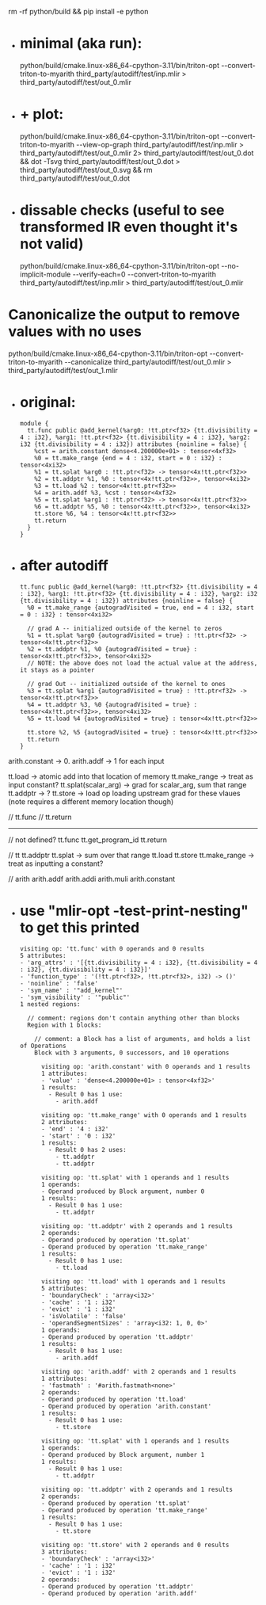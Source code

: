<!-- cmake -G Ninja ../triton -DCMAKE_C_COMPILER=clang -DCMAKE_CXX_COMPILER=clang++ -DLLVM_ENABLE_LLD=ON -DLLVM_CCACHE_BUILD=ON -->


rm -rf python/build && pip install -e python



- # minimal (aka run):
  python/build/cmake.linux-x86_64-cpython-3.11/bin/triton-opt --convert-triton-to-myarith third_party/autodiff/test/inp.mlir > third_party/autodiff/test/out_0.mlir 

- # + plot:
  python/build/cmake.linux-x86_64-cpython-3.11/bin/triton-opt --convert-triton-to-myarith --view-op-graph third_party/autodiff/test/inp.mlir > third_party/autodiff/test/out_0.mlir 2> third_party/autodiff/test/out_0.dot && dot -Tsvg third_party/autodiff/test/out_0.dot > third_party/autodiff/test/out_0.svg && rm third_party/autodiff/test/out_0.dot

- # dissable checks (useful to see transformed IR even thought it's not valid)
  python/build/cmake.linux-x86_64-cpython-3.11/bin/triton-opt --no-implicit-module --verify-each=0  --convert-triton-to-myarith third_party/autodiff/test/inp.mlir > third_party/autodiff/test/out_0.mlir

# Canonicalize the output to remove values with no uses
python/build/cmake.linux-x86_64-cpython-3.11/bin/triton-opt --convert-triton-to-myarith --canonicalize third_party/autodiff/test/out_0.mlir > third_party/autodiff/test/out_1.mlir



- # original:
    ```mlir
    module {
      tt.func public @add_kernel(%arg0: !tt.ptr<f32> {tt.divisibility = 4 : i32}, %arg1: !tt.ptr<f32> {tt.divisibility = 4 : i32}, %arg2: i32 {tt.divisibility = 4 : i32}) attributes {noinline = false} {
        %cst = arith.constant dense<4.200000e+01> : tensor<4xf32>
        %0 = tt.make_range {end = 4 : i32, start = 0 : i32} : tensor<4xi32>
        %1 = tt.splat %arg0 : !tt.ptr<f32> -> tensor<4x!tt.ptr<f32>>
        %2 = tt.addptr %1, %0 : tensor<4x!tt.ptr<f32>>, tensor<4xi32>
        %3 = tt.load %2 : tensor<4x!tt.ptr<f32>>
        %4 = arith.addf %3, %cst : tensor<4xf32>
        %5 = tt.splat %arg1 : !tt.ptr<f32> -> tensor<4x!tt.ptr<f32>>
        %6 = tt.addptr %5, %0 : tensor<4x!tt.ptr<f32>>, tensor<4xi32>
        tt.store %6, %4 : tensor<4x!tt.ptr<f32>>
        tt.return
      }
    }
    ```


- # after autodiff
    ```mlir
    tt.func public @add_kernel(%arg0: !tt.ptr<f32> {tt.divisibility = 4 : i32}, %arg1: !tt.ptr<f32> {tt.divisibility = 4 : i32}, %arg2: i32 {tt.divisibility = 4 : i32}) attributes {noinline = false} {
      %0 = tt.make_range {autogradVisited = true, end = 4 : i32, start = 0 : i32} : tensor<4xi32>

      // grad A -- initialized outside of the kernel to zeros
      %1 = tt.splat %arg0 {autogradVisited = true} : !tt.ptr<f32> -> tensor<4x!tt.ptr<f32>>
      %2 = tt.addptr %1, %0 {autogradVisited = true} : tensor<4x!tt.ptr<f32>>, tensor<4xi32>
      // NOTE: the above does not load the actual value at the address, it stays as a pointer

      // grad Out -- initialized outside of the kernel to ones
      %3 = tt.splat %arg1 {autogradVisited = true} : !tt.ptr<f32> -> tensor<4x!tt.ptr<f32>>
      %4 = tt.addptr %3, %0 {autogradVisited = true} : tensor<4x!tt.ptr<f32>>, tensor<4xi32>
      %5 = tt.load %4 {autogradVisited = true} : tensor<4x!tt.ptr<f32>>

      tt.store %2, %5 {autogradVisited = true} : tensor<4x!tt.ptr<f32>>
      tt.return
    }
    ```


arith.constant -> 0.
arith.addf -> 1 for each input

tt.load -> atomic add into that location of memory
tt.make_range -> treat as input constant?
tt.splat(scalar_arg) -> grad for scalar_arg, sum that range
tt.addptr -> ?
tt.store -> load op loading upstream grad for these vlaues (note requires a different memory location though)

// tt.func
// tt.return





--------------------------


// not defined?
    tt.func
    tt.get_program_id
    tt.return

// tt
    tt.addptr
    tt.splat -> sum over that range
    tt.load
    tt.store
    tt.make_range -> treat as inputting a constant?

// arith
    arith.addf
    arith.addi
    arith.muli
    arith.constant




- # use "mlir-opt -test-print-nesting" to get this printed

  ```mlir
  visiting op: 'tt.func' with 0 operands and 0 results
  5 attributes:
  - 'arg_attrs' : '[{tt.divisibility = 4 : i32}, {tt.divisibility = 4 : i32}, {tt.divisibility = 4 : i32}]'
  - 'function_type' : '(!tt.ptr<f32>, !tt.ptr<f32>, i32) -> ()'
  - 'noinline' : 'false'
  - 'sym_name' : '"add_kernel"'
  - 'sym_visibility' : '"public"'
  1 nested regions:

    // comment: regions don't contain anything other than blocks
    Region with 1 blocks:

      // comment: a Block has a list of arguments, and holds a list of Operations
      Block with 3 arguments, 0 successors, and 10 operations

        visiting op: 'arith.constant' with 0 operands and 1 results
        1 attributes:
        - 'value' : 'dense<4.200000e+01> : tensor<4xf32>'
        1 results:
          - Result 0 has 1 use:
            - arith.addf
        
        visiting op: 'tt.make_range' with 0 operands and 1 results
        2 attributes:
        - 'end' : '4 : i32'
        - 'start' : '0 : i32'
        1 results:
          - Result 0 has 2 uses:
            - tt.addptr
            - tt.addptr
        
        visiting op: 'tt.splat' with 1 operands and 1 results
        1 operands:
        - Operand produced by Block argument, number 0
        1 results:
          - Result 0 has 1 use:
            - tt.addptr
        
        visiting op: 'tt.addptr' with 2 operands and 1 results
        2 operands:
        - Operand produced by operation 'tt.splat'
        - Operand produced by operation 'tt.make_range'
        1 results:
          - Result 0 has 1 use:
            - tt.load
        
        visiting op: 'tt.load' with 1 operands and 1 results
        5 attributes:
        - 'boundaryCheck' : 'array<i32>'
        - 'cache' : '1 : i32'
        - 'evict' : '1 : i32'
        - 'isVolatile' : 'false'
        - 'operandSegmentSizes' : 'array<i32: 1, 0, 0>'
        1 operands:
        - Operand produced by operation 'tt.addptr'
        1 results:
          - Result 0 has 1 use:
            - arith.addf
        
        visiting op: 'arith.addf' with 2 operands and 1 results
        1 attributes:
        - 'fastmath' : '#arith.fastmath<none>'
        2 operands:
        - Operand produced by operation 'tt.load'
        - Operand produced by operation 'arith.constant'
        1 results:
          - Result 0 has 1 use:
            - tt.store
        
        visiting op: 'tt.splat' with 1 operands and 1 results
        1 operands:
        - Operand produced by Block argument, number 1
        1 results:
          - Result 0 has 1 use:
            - tt.addptr
        
        visiting op: 'tt.addptr' with 2 operands and 1 results
        2 operands:
        - Operand produced by operation 'tt.splat'
        - Operand produced by operation 'tt.make_range'
        1 results:
          - Result 0 has 1 use:
            - tt.store
        
        visiting op: 'tt.store' with 2 operands and 0 results
        3 attributes:
        - 'boundaryCheck' : 'array<i32>'
        - 'cache' : '1 : i32'
        - 'evict' : '1 : i32'
        2 operands:
        - Operand produced by operation 'tt.addptr'
        - Operand produced by operation 'arith.addf'
  ```



